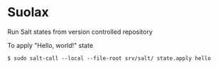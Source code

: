 # Suolax

Run Salt states from version controlled repository

To apply "Hello, world!" state

	$ sudo salt-call --local --file-root srv/salt/ state.apply hello
